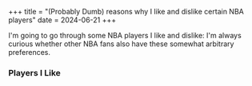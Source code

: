 +++
title = "(Probably Dumb) reasons why I like and dislike certain NBA players"
date = 2024-06-21
+++

I'm going to go through some NBA players I like and dislike: I'm always curious whether other NBA fans also have these somewhat arbitrary preferences.

### Players I Like